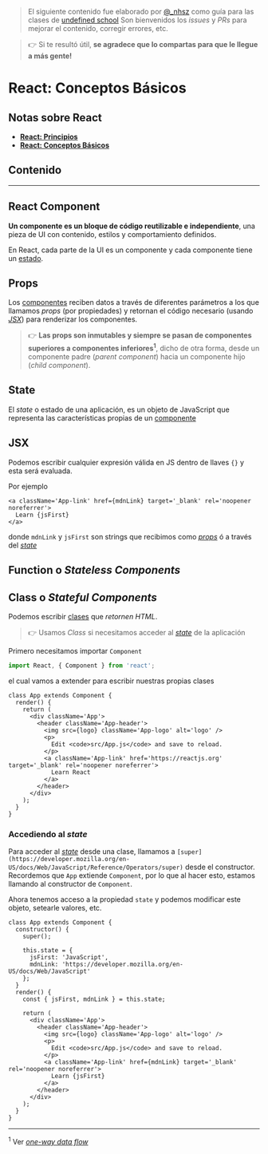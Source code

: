 > El siguiente contenido fue elaborado por [@_nhsz](https://twitter.com/_nhsz) como guía para las clases de [undefined school](https://twitter.com/undefinedSchool)
> Son bienvenidos los _issues_ y _PRs_ para mejorar el contenido, corregir errores, etc. 

> 👉 Si te resultó útil, **se agradece que lo compartas para que le llegue a más gente!**

# React: Conceptos Básicos

## Notas sobre React

- [**React: Principios**](https://github.com/undefinedschool/notes-react-principles/)
- [**React: Conceptos Básicos**](https://github.com/undefinedschool/notes-react-basics)

## Contenido

---

## React Component

**Un componente es un bloque de código reutilizable e independiente**, una pieza de UI con contenido, estilos y comportamiento definidos.

En React, cada parte de la UI es un componente y cada componente tiene un [estado](https://github.com/undefinedschool/notes-react-basics#state).

## Props

Los [componentes](https://github.com/undefinedschool/notes-react-basics#react-component) reciben datos a través de diferentes parámetros a los que llamamos _props_ (por propiedades) y retornan el código necesario (usando [_JSX_](https://github.com/undefinedschool/notes-react-basics#jsx)) para renderizar los componentes. 

> 👉 **Las props son inmutables y siempre se pasan de componentes superiores a componentes inferiores<sup>1</sup>**, dicho de otra forma, desde un componente padre (_parent component_) hacia un componente hijo (_child component_).

## State

El _state_ o estado de una aplicación, es un objeto de JavaScript que representa las características propias de un [componente](https://github.com/undefinedschool/notes-react-basics#react-component)

## JSX

Podemos escribir cualquier expresión válida en JS dentro de llaves `{}` y esta será evaluada.

Por ejemplo

```JSX
<a className='App-link' href={mdnLink} target='_blank' rel='noopener noreferrer'>
  Learn {jsFirst}
</a>
```

donde `mdnLink` y `jsFirst` son strings que recibimos como [_props_](https://github.com/undefinedschool/notes-react-basics#props) ó a través del [_state_](https://github.com/undefinedschool/notes-react-basics#state)

## Function o _Stateless Components_

## Class o _Stateful Components_

Podemos escribir [clases](https://github.com/undefinedschool/notes-oop-js/blob/master/README.md#class) que _retornen HTML_.

> 👉 Usamos _Class_ si necesitamos acceder al [_state_](https://github.com/undefinedschool/notes-react-basics#state) de la aplicación

Primero necesitamos importar `Component`

```js
import React, { Component } from 'react';
```

el cual vamos a extender para escribir nuestras propias clases

```JSX
class App extends Component {
  render() {
    return (
      <div className='App'>
        <header className='App-header'>
          <img src={logo} className='App-logo' alt='logo' />
          <p>
            Edit <code>src/App.js</code> and save to reload.
          </p>
          <a className='App-link' href='https://reactjs.org' target='_blank' rel='noopener noreferrer'>
            Learn React
          </a>
        </header>
      </div>
    );
  }
}
```

### Accediendo al _state_

Para acceder al [_state_](https://github.com/undefinedschool/notes-react-basics#state) desde una clase, llamamos a `[super](https://developer.mozilla.org/en-US/docs/Web/JavaScript/Reference/Operators/super)` desde el constructor. Recordemos que `App` extiende `Component`, por lo que al hacer esto, estamos llamando al constructor de `Component`.

Ahora tenemos acceso a la propiedad `state` y podemos modificar este objeto, setearle valores, etc.

```JSX
class App extends Component {
  constructor() {
    super();

    this.state = {
      jsFirst: 'JavaScript',
      mdnLink: 'https://developer.mozilla.org/en-US/docs/Web/JavaScript'
    };
  }
  render() {
    const { jsFirst, mdnLink } = this.state;

    return (
      <div className='App'>
        <header className='App-header'>
          <img src={logo} className='App-logo' alt='logo' />
          <p>
            Edit <code>src/App.js</code> and save to reload.
          </p>
          <a className='App-link' href={mdnLink} target='_blank' rel='noopener noreferrer'>
            Learn {jsFirst}
          </a>
        </header>
      </div>
    );
  }
}
```

---

<sup>1</sup> Ver [_one-way data flow_](https://github.com/undefinedschool/notes-react-principles#flujo-de-datos-unidireccional-one-way-data-flow)

